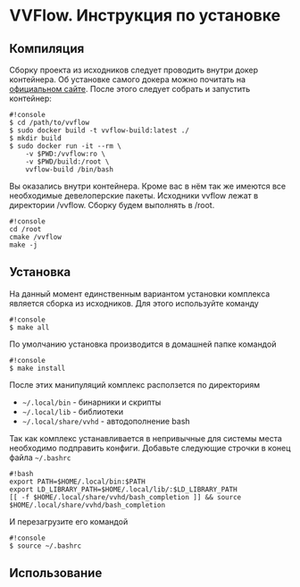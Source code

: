 VVFlow. Инструкция по установке
=======

Компиляция
----------

Сборку проекта из исходников следует проводить внутри докер контейнера.
Об установке самого докера можно почитать на [официальном сайте](https://docs.docker.com/engine/installation/linux/ubuntu/#install-docker).
После этого следует собрать и запустить контейнер:
```
#!console
$ cd /path/to/vvflow
$ sudo docker build -t vvflow-build:latest ./
$ mkdir build
$ sudo docker run -it --rm \
    -v $PWD:/vvflow:ro \
    -v $PWD/build:/root \
    vvflow-build /bin/bash
```

Вы оказались внутри контейнера. Кроме вас в нём так же имеются все необходимые девелоперские пакеты.
Исходники vvflow лежат в директории /vvflow.
Сборку будем выполнять в /root.

```
#!console
cd /root
cmake /vvflow
make -j
```

Установка
---------

На данный момент единственным вариантом установки комплекса является сборка из исходников.
Для этого используйте команду
```
#!console
$ make all
```

По умолчанию установка производится в домашней папке командой
```
#!console
$ make install
```

После этих манипуляций комплекс расползется по директориям

 - `~/.local/bin` - бинарники и скрипты
 - `~/.local/lib` - библиотеки
 - `~/.local/share/vvhd` - автодополнение bash

Так как комплекс устанавливается в непривычные для системы места необходимо подправить конфиги. Добавьте следующие строчки в конец файла `~/.bashrc`

```
#!bash
export PATH=$HOME/.local/bin:$PATH
export LD_LIBRARY_PATH=$HOME/.local/lib/:$LD_LIBRARY_PATH
[[ -f $HOME/.local/share/vvhd/bash_completion ]] && source $HOME/.local/share/vvhd/bash_completion
```

И перезагрузите его командой
```
#!console
$ source ~/.bashrc
```

Использование
-------------
